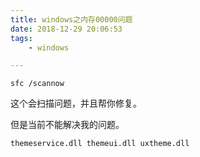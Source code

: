 ```yaml
---
title: windows之内存00000问题
date: 2018-12-29 20:06:53
tags:
	- windows

---
```




```
sfc /scannow
```

这个会扫描问题，并且帮你修复。

但是当前不能解决我的问题。



```
themeservice.dll themeui.dll uxtheme.dll 
```

